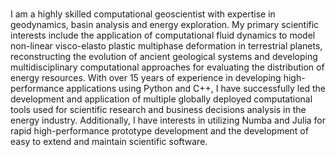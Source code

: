 ### 

I am a highly skilled computational geoscientist with expertise in geodynamics, basin analysis
and energy exploration. My primary scientific interests include the application of computational 
fluid dynamics to model non-linear visco-elasto plastic multiphase deformation in terrestrial 
planets, reconstructing the evolution of ancient geological systems and developing 
multidisciplinary computational approaches for evaluating the distribution of energy resources.
 With over 15 years of experience in developing high-performance applications using Python and C++, 
I have successfully led the development and application of multiple globally deployed computational 
tools used for scientific research and business decisions analysis in the energy industry. 
Additionally, I have interests in utilizing Numba and Julia for rapid high-performance prototype 
development and the development of easy to extend and maintain 
scientific software.


<!--
**eakneller/eakneller** is a ✨ _special_ ✨ repository because its `README.md` (this file) appears on your GitHub profile.

Here are some ideas to get you started:

- 🔭 I’m currently working on ...
- 🌱 I’m currently learning ...
- 👯 I’m looking to collaborate on ...
- 🤔 I’m looking for help with ...
- 💬 Ask me about ...
- 📫 How to reach me: ...
- 😄 Pronouns: ...
- ⚡ Fun fact: ...
-->
